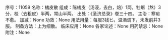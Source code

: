 序号：11059
名称：橘皮散
组成：陈橘皮（汤浸，去白，焙）1两，牡蛎（熬）3分，桂（去粗皮）半两，常山半两。
出处：《圣济总录》卷三十四。
主治：寒疟不愈。
加减：None
功效：None
用法用量：每服3钱匕，温酒调下，未发前并3服。
制备方法：上为细散。
临床应用：None
各家论述：None
用药禁忌：None
附注：None
